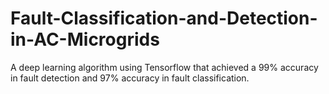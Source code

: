 # Fault-Classification-and-Detection-in-AC-Microgrids
A deep learning algorithm using Tensorflow that achieved a 99% accuracy in fault detection and 97% accuracy in fault classification. 
